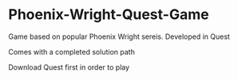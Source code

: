 # Phoenix-Wright-Quest-Game
Game based on popular Phoenix Wright sereis. Developed in Quest

Comes with a completed solution path

Download Quest first in order to play
